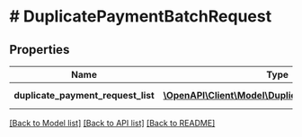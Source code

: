 # # DuplicatePaymentBatchRequest

## Properties

Name | Type | Description | Notes
------------ | ------------- | ------------- | -------------
**duplicate_payment_request_list** | [**\OpenAPI\Client\Model\DuplicatePaymentRequest[]**](DuplicatePaymentRequest.md) | Gets or Sets ContextData | [optional] 

[[Back to Model list]](../../README.md#documentation-for-models) [[Back to API list]](../../README.md#documentation-for-api-endpoints) [[Back to README]](../../README.md)


